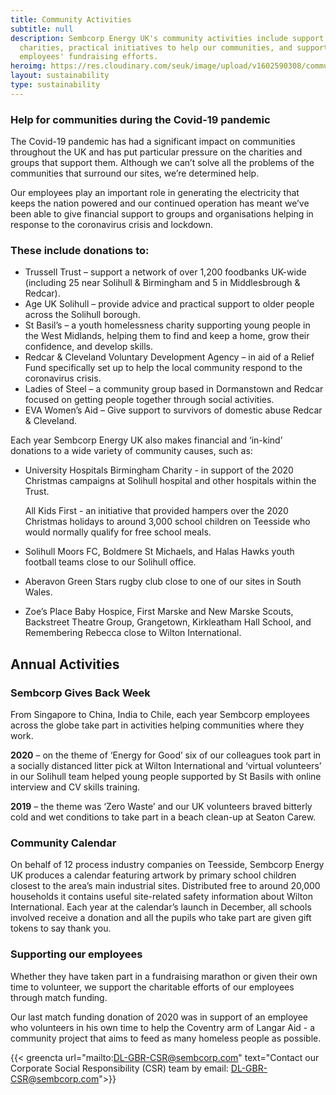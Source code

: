 ```yaml
---
title: Community Activities
subtitle: null
description: Sembcorp Energy UK's community activities include support for local
  charities, practical initiatives to help our communities, and support for our
  employees' fundraising efforts.
heroimg: https://res.cloudinary.com/seuk/image/upload/v1602590308/community_3.png
layout: sustainability
type: sustainability
---
```

### Help for communities during the Covid-19 pandemic

The Covid-19 pandemic has had a significant impact on communities throughout the UK and has put particular pressure on the charities and groups that support them. Although we can’t solve all the problems of the communities that surround our sites, we’re determined help.

Our employees play an important role in generating the electricity that keeps the nation powered and our continued operation has meant we’ve been able to give financial support to groups and organisations helping in response to the coronavirus crisis and lockdown.

### These include donations to:

* Trussell Trust – support a network of over 1,200 foodbanks UK-wide (including 25 near Solihull & Birmingham and 5 in Middlesbrough & Redcar).
* Age UK Solihull – provide advice and practical support to older people across the Solihull borough.
* St Basil’s – a youth homelessness charity supporting young people in the West Midlands, helping them to find and keep a home, grow their confidence, and develop skills.
* Redcar & Cleveland Voluntary Development Agency – in aid of a Relief Fund specifically set up to help the local community respond to the coronavirus crisis.
* Ladies of Steel – a community group based in Dormanstown and Redcar focused on getting people together through social activities.
* EVA Women’s Aid – Give support to survivors of domestic abuse Redcar & Cleveland.

Each year Sembcorp Energy UK also makes financial and ‘in-kind’ donations to a wide variety of community causes, such as:

* University Hospitals Birmingham Charity - in support of the 2020 Christmas campaigns at Solihull hospital and other hospitals within the Trust. 

  All Kids First - an initiative that provided hampers over the 2020 Christmas holidays to around 3,000 school children on Teesside who would normally qualify for free school meals.
* Solihull Moors FC, Boldmere St Michaels, and Halas Hawks youth football teams close to our Solihull office.
* Aberavon Green Stars rugby club close to one of our sites in South Wales.
* Zoe’s Place Baby Hospice, First Marske and New Marske Scouts, Backstreet Theatre Group, Grangetown, Kirkleatham Hall School, and Remembering Rebecca close to Wilton International.

## Annual Activities

### Sembcorp Gives Back Week

From Singapore to China, India to Chile, each year Sembcorp employees across the globe take part in activities helping communities where they work.

**2020** – on the theme of ‘Energy for Good’ six of our colleagues took part in a socially
distanced litter pick at Wilton International and ‘virtual volunteers’ in our Solihull
team helped young people supported by St Basils with online interview and CV skills
training.

**2019** – the theme was ‘Zero Waste’ and our UK volunteers braved bitterly cold and
wet conditions to take part in a beach clean-up at Seaton Carew.

### Community Calendar

On behalf of 12 process industry companies on Teesside, Sembcorp Energy UK produces a calendar featuring artwork by primary school children closest to the area’s main industrial sites. Distributed free to around 20,000 households it contains useful site-related safety information about Wilton International. Each year at the calendar’s launch in December, all schools involved receive a donation and all the pupils who take part are given gift tokens to say thank you.  

### Supporting our employees

Whether they have taken part in a fundraising marathon or given their own time to volunteer, we support the charitable efforts of our employees through match funding.

Our last match funding donation of 2020 was in support of an employee who volunteers in his own time to help the Coventry arm of Langar Aid - a community project that aims to feed as many homeless people as possible.

{{< greencta url="mailto:DL-GBR-CSR@sembcorp.com" text="Contact our Corporate Social Responsibility (CSR) team by email: DL-GBR-CSR@sembcorp.com">}}